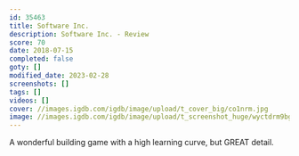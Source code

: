 ```yaml
---
id: 35463
title: Software Inc.
description: Software Inc. - Review
score: 70
date: 2018-07-15
completed: false
goty: []
modified_date: 2023-02-28
screenshots: []
tags: []
videos: []
cover: //images.igdb.com/igdb/image/upload/t_cover_big/co1nrm.jpg
image: //images.igdb.com/igdb/image/upload/t_screenshot_huge/wyctdrm9bg289spug6z9.jpg
---
```

A wonderful building game with a high learning curve, but GREAT detail.